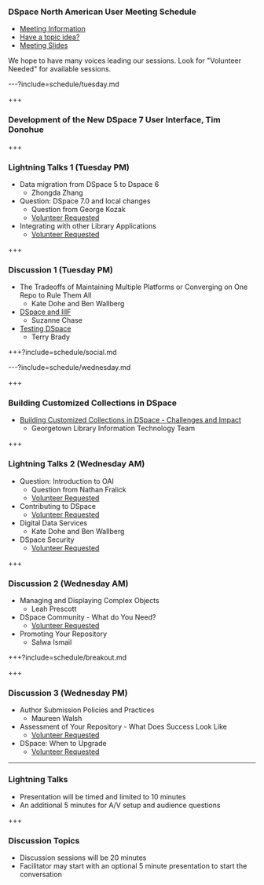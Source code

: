 ### DSpace North American User Meeting Schedule

* [Meeting Information](https://www.library.georgetown.edu/node/19724)
* [Have a topic idea?](https://docs.google.com/a/georgetown.edu/forms/d/e/1FAIpQLSev8m6pJWaun6Mn0QKupXDZByJfigsEMxkMPZ8nGEgOf_YPyw/viewform)
* [Meeting Slides](https://gitpitch.com/terrywbrady/dspaceUserMeeting?grs=github&t=white)

We hope to have many voices leading our sessions.  Look for "Volunteer Needed" for available sessions.

---?include=schedule/tuesday.md

+++

### Development of the New DSpace 7 User Interface, Tim Donohue

+++

### Lightning Talks 1 (Tuesday PM)

* Data migration from DSpace 5 to Dspace 6
  * Zhongda Zhang
* Question: DSpace 7.0 and local changes 
  * Question from George Kozak 
  * [Volunteer Requested](mailto:digitalscholarship@georgetown.edu) <!-- .element: class="red" title="Please contact us if you are interested in facilitating this session"-->
* Integrating with other Library Applications
  * [Volunteer Requested](mailto:digitalscholarship@georgetown.edu) <!-- .element: class="red" title="Please contact us if you are interested in facilitating this session"-->

+++

### Discussion 1 (Tuesday PM)

* The Tradeoffs of Maintaining Multiple Platforms or Converging on One Repo to Rule Them All
  * Kate Dohe and Ben Wallberg
* [DSpace and IIIF](?p=dspaceIIIF) 
  * Suzanne Chase
* [Testing DSpace](?p=testingDSpace)
  * Terry Brady 

+++?include=schedule/social.md

---?include=schedule/wednesday.md

+++

### Building Customized Collections in DSpace

* [Building Customized Collections in DSpace - Challenges and Impact](?p=customizedCollections)
  * Georgetown Library Information Technology Team

+++

### Lightning Talks 2 (Wednesday AM)

* Question: Introduction to OAI 
  * Question from Nathan Fralick
  * [Volunteer Requested](mailto:digitalscholarship@georgetown.edu) <!-- .element: class="red" title="Please contact us if you are interested in facilitating this session"-->
* Contributing to DSpace  
  * [Volunteer Requested](mailto:digitalscholarship@georgetown.edu) <!-- .element: class="red" title="Please contact us if you are interested in facilitating this session"-->
* Digital Data Services 
  * Kate Dohe and Ben Wallberg
* DSpace Security  
  * [Volunteer Requested](mailto:digitalscholarship@georgetown.edu) <!-- .element: class="red" title="Please contact us if you are interested in facilitating this session"-->

+++

### Discussion 2 (Wednesday AM)

* Managing and Displaying Complex Objects
  * Leah Prescott
* DSpace Community - What do You Need?
  * [Volunteer Requested](mailto:digitalscholarship@georgetown.edu) <!-- .element: class="red" title="Please contact us if you are interested in facilitating this session"-->
* Promoting Your Repository
  * Salwa Ismail

+++?include=schedule/breakout.md
  
+++

### Discussion 3 (Wednesday PM)

* Author Submission Policies and Practices
  * Maureen Walsh
* Assessment of Your Repository - What Does Success Look Like
  * [Volunteer Requested](mailto:digitalscholarship@georgetown.edu) <!-- .element: class="red" title="Please contact us if you are interested in facilitating this session"-->
* DSpace: When to Upgrade
  * [Volunteer Requested](mailto:digitalscholarship@georgetown.edu) <!-- .element: class="red" title="Please contact us if you are interested in facilitating this session"-->

---

### Lightning Talks

* Presentation will be timed and limited to 10 minutes
* An additional 5 minutes for A/V setup and audience questions

+++

### Discussion Topics

* Discussion sessions will be 20 minutes
* Facilitator may start with an optional 5 minute presentation to start the conversation
  